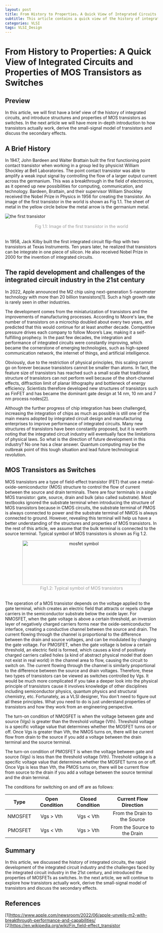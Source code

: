 ```yaml
---
layout: post
title: From History to Properties，A Quick View of Integrated Circuits and Properties of MOS Transistors as Switches
subtitle: This article contains a quick view of the history of integrated circuits, the rapid development of this industry, the challenges we are facing and properties of MOS transistors as switches
categories: VLSI
tags: VLSI_Design
---
```

# From History to Properties: A Quick View of Integrated Circuits and Properties of MOS Transistors as Switches

## Preview
In this article, we will first have a brief view of the history of integrated circuits, and introduce structures and properties of MOS transistors as switches. In the next article we will have more in-depth introduction to how transistors actually work, derive the small-signal model of transistors and discuss the secondary effects.

## A Brief History
In 1947, John Bardeen and Walter Brattain built the first functioning point contact transistor when working in a group led by physicist William Shockley at Bell Laboratories. The point contact transistor was able to amplify a weak input signal by controlling the flow of a larger output current across the germanium. This was a breakthrough in the field of electronics, as it opened up new possibilities for computing, communication, and technology. Bardeen, Brattain, and their supervisor William Shockley received the Nobel Prize in Physics in 1956 for creating the transistor. An image of the first transistor in the world is shown as Fig 1.1. The sheet of metal in the yellow circle below the metal arrow is the germanium metal. 

![the first transistor](https://ruichenqi.github.io/assets/images/VLSI/1/the_first_transistor.jpeg)<br>
<div  align="center">  
    <div style="color:orange;
    color: #999;
    padding: 2px;">Fig 1.1: Image of the first transistor in the world</div>
</div><br/>

In 1958, Jack Kilby built the first integrated circuit flip-flop with two transistors at Texas Instruments. Ten years later, he realized that transistors can be integrate in one piece of silicon. He also received Nobel Prize in 2000 for the invention of integrated circuits.

## The rapid development and challenges of the integrated circuit industry in the 21st century

In 2022, Apple announced the M2 chip using next-generation 5-nanometer technology with more than 20 billion transistors[1]. Such a high growth rate is rarely seen in other industries.

The development comes from the miniaturization of transistors and the improvements of manufacturing processes. According to Moore's law, the number of transistors on a microchip doubled about every two years, and predicted that this would continue for at least another decade. Competitive pressure drives each company to follow Moore’s Law, making it a self-fulfilling prophecy. In the past few decades, the integration and performance of integrated circuits were constantly improving, which became the cornerstone of emerging technologies, such as high-speed communication network, the internet of things, and artificial intelligence.

Obviously, due to the restriction of physical principles, this scaling cannot go on forever because transistors cannot be smaller than atoms. In fact, the feature size of transistors has reached such a small scale that traditional structure of transistors can not perform well because of the short-channel effects, diffraction limit of planar lithography and bottleneck of energy efficiency. Scientists therefore developed new structures of transistors such as FinFET and has became the dominant gate design at 14 nm, 10 nm and 7 nm process nodes[2].

Although the further progress of chip integration has been challenged, increasing the integration of chips as much as possible is still one of the main means adopted by integrated circuit design and manufacturing enterprises to improve performance of integrated circuits. Many new structures of transistors have been constantly proposed, but it is worth noting that the integrated circuit industry will eventually face the limitations of physical laws. So what is the direction of future development in this industry? No one has a clear answer. Quantum computing may be the outbreak point of this tough situation and lead future technological revolution.

## MOS Transistors as Switches
MOS transistors are a type of field-effect transistor (FET) that use a metal-oxide-semiconductor (MOS) structure to control the flow of current between the source and drain terminals. There are four terminals in a single MOS transistor: gate, source, drain and bulk (also called substrate). Most textbooks ignored the substrate terminal when introducing the structure of MOS transistors because in CMOS circuits, the substrate terminal of PMOS is always connected to power and the substrate terminal of NMOS is always connected to ground. However, revealing this terminal will help us have a better understanding of the structures and properties of MOS transistors. In the rest of this article, we assume that the bulk terminal is connected to the source terminal. Typical symbol of MOS transistors is shown as Fig 1.2.  
<div  align="center">  
 <img src="https://ruichenqi.github.io/assets/images/VLSI/1/mosfet_schematic.png" width = "390" height = "146" alt="mosfet symbol" align=center />
 <br>
    <div style="color:orange;
    color: #999;
    padding: 2px;">Fig1.2: Typical symbol of MOS transistors</div>
</div><br/>

The operation of a MOS transistor depends on the voltage applied to the gate terminal, which creates an electric field that attracts or repels charge carriers in the semiconductor substrate below the oxide layer. For NMOSFET, when the gate voltage is above a certain threshold, an inversion layer of negatively charged carriers forms near the oxide-semiconductor interface, creating a conductive channel between the source and drain. The current flowing through the channel is proportional to the difference between the drain and source voltages, and can be modulated by changing the gate voltage. For PMOSFET, when the gate voltage is below a certain threshold, an electric field is formed, which causes a kind of positively charged carriers called holes (a kind of abstract physical model that doen not exist in real world) in the channel area to flow, causing the circuit to switch on. The current flowing through the channel is similarly proportional to the difference between the source and drain voltages. Therefore, these two types of transistors can be viewed as switches controlled by Vgs. It would be much more complicated if you take a deeper look into the physical principle of transistors cause it involves knowledge of other disciplines including semiconductor physics, quantum physics and structural chemistry, etc. Fortunately, as a VLSI designer, You don't need to figure out all these principles. What you need to do is just understand properties of transistors and how they work from an engineering perspective.

The turn-on condition of NMOSFET is when the voltage between gate and source (Vgs) is greater than the threshold voltage (Vth). Threshold voltage is a specific voltage value that determines whether the MOSFET turns on or off. Once Vgs is greater than Vth, the NMOS turns on, there will be current flow from drain to the source if you add a voltage between the drain terminal and the source terminal.

The turn-on condition of PMOSFET is when the voltage between gate and source (Vgs) is less than the threshold voltage (Vth). Threshold voltage is a specific voltage value that determines whether the MOSFET turns on or off. Once Vgs is less than Vth, the PMOS turns on, there will be current flow from source to the drain if you add a voltage between the source terminal and the drain terminal.

The conditions for switching on and off are as follows:

| Type | Open Condition | Closed Condition | Current Flow Direction|
| :-: |:-: |:-: | :-:|
| NMOSFET | Vgs > Vth | Vgs < Vth | From the Drain to the Source|
| PMOSFET | Vgs < Vth | Vgs > Vth | From the Source to the Drain|

## Summary
In this article, we discussed the history of integrated circuits, the rapid development of the integrated circuit industry and the challenges faced by the integrated circuit industry in the 21st century, and introduced the properties of MOSFETs as switches. In the next article, we will continue to explore how transistors actually work, derive the small-signal model of transistors and discuss the secondary effects.

## References
[1]https://www.apple.com/newsroom/2022/06/apple-unveils-m2-with-breakthrough-performance-and-capabilities/  
[2]https://en.wikipedia.org/wiki/Fin_field-effect_transistor


